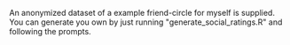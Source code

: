 An anonymized dataset of a example friend-circle for myself is supplied. You can generate you own by just running "generate_social_ratings.R" and following the prompts.
